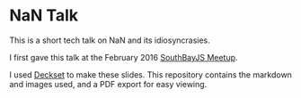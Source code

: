 # NaN Talk
This is a short tech talk on NaN and its idiosyncrasies.

I first gave this talk at the February 2016 [SouthBayJS Meetup](http://www.meetup.com/southbayjs/events/228239229/).

I used [Deckset](http://www.decksetapp.com/) to make these slides. This repository contains the markdown and images used, and a PDF export for easy viewing.
